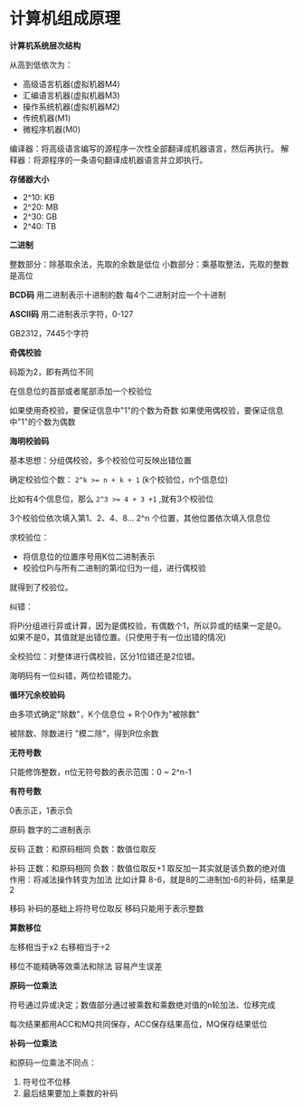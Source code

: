 # 计算机组成原理

**计算机系统层次结构**

从高到低依次为：

- 高级语言机器(虚拟机器M4)
- 汇编语言机器(虚拟机器M3)
- 操作系统机器(虚拟机器M2)
- 传统机器(M1)
- 微程序机器(M0)

编译器：将高级语言编写的源程序一次性全部翻译成机器语言，然后再执行。
解释器：将源程序的一条语句翻译成机器语言并立即执行。

**存储器大小**

- 2^10: KB
- 2^20: MB
- 2^30: GB
- 2^40: TB

**二进制**

整数部分：除基取余法，先取的余数是低位
小数部分：乘基取整法，先取的整数是高位

**BCD码**
用二进制表示十进制的数
每4个二进制对应一个十进制

**ASCII码**
用二进制表示字符，0-127

GB2312，7445个字符

**奇偶校验**

码距为2，即有两位不同

在信息位的首部或者尾部添加一个校验位

如果使用奇校验，要保证信息中"1"的个数为奇数
如果使用偶校验，要保证信息中"1"的个数为偶数

**海明校验码**

基本思想：分组偶校验，多个校验位可反映出错位置

确定校验位个数： `2^k >= n + k + 1` (k个校验位，n个信息位)

比如有4个信息位，那么 `2^3 >= 4 + 3 +1` ,就有3个校验位

3个校验位依次填入第1、2、4、8... 2^n 个位置，其他位置依次填入信息位

求校验位：

- 将信息位的位置序号用K位二进制表示
- 校验位Pi与所有二进制的第i位归为一组，进行偶校验

就得到了校验位。

纠错：

将Pi分组进行异或计算，因为是偶校验，有偶数个1，所以异或的结果一定是0。
如果不是0，其值就是出错位置。(只使用于有一位出错的情况)

全校验位：对整体进行偶校验，区分1位错还是2位错。

海明码有一位纠错，两位检错能力。

**循环冗余校验码**

由多项式确定"除数"，K个信息位 + R个0作为"被除数"

被除数、除数进行 "模二除"，得到R位余数

**无符号数**

只能修饰整数，n位无符号数的表示范围：0 ~ 2^n-1

**有符号数**

0表示正，1表示负

原码
数字的二进制表示

反码
正数：和原码相同
负数：数值位取反

补码
正数：和原码相同
负数：数值位取反+1
取反加一其实就是该负数的绝对值
作用：将减法操作转变为加法
比如计算 8-6，就是8的二进制加-6的补码，结果是2

移码
补码的基础上将符号位取反
移码只能用于表示整数

**算数移位**

左移相当于x2
右移相当于÷2

移位不能精确等效乘法和除法
容易产生误差

**原码一位乘法**

符号通过异或决定；数值部分通过被乘数和乘数绝对值的n轮加法、位移完成

每次结果都用ACC和MQ共同保存，ACC保存结果高位，MQ保存结果低位

**补码一位乘法**

和原码一位乘法不同点：

1. 符号位不位移
2. 最后结果要加上乘数的补码


